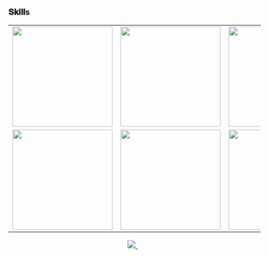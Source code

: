 ### 𝐒𝐤𝐢𝐥𝐥s
<table>
  <tr>
      <td><img src="https://github.com/kzar1102/kzar1102/blob/main/assets/icons/docker.png?raw=true" width="200"></td>
      <td><img src="https://github.com/kzar1102/kzar1102/blob/main/assets/icons/meteor.png?raw=true" width="200"></td>
      <td><img src="https://github.com/kzar1102/kzar1102/blob/main/assets/icons/jitsi.png?raw=true" width="200"></td>
      <td><img src="https://github.com/kzar1102/kzar1102/blob/main/assets/icons/rocket_chat.png?raw=true" width="200"></td>
      <td><img src="https://github.com/kzar1102/kzar1102/blob/main/assets/icons/aws.png?raw=true" width="200"></td>
      <td><img src="https://github.com/kzar1102/kzar1102/blob/main/assets/icons/blockchain.png?raw=true" width="200"></td>
      <td><img src="https://github.com/kzar1102/kzar1102/blob/main/assets/icons/bitcoin.png?raw=true" width="200"></td>
      <td><img src="https://github.com/kzar1102/kzar1102/blob/main/assets/icons/ethereum.png?raw=true" width="200"></td>
  </tr>
  <tr>
      <td><img src="https://cdn.iconscout.com/icon/free/png-128/javascript-1174950.png" width="200"></td>
      <td><img src="https://github.com/kzar1102/kzar1102/blob/main/assets/icons/python.png?raw=true" width="200"></td>
      <td><img src="https://cdn.iconscout.com/icon/free/png-128/node-1174925.png" width="200"></td>
      <td><img src="https://cdn.iconscout.com/icon/free/png-128/react-1175109.png" width="200"></td>
      <td><img src="https://cdn.iconscout.com/icon/free/png-128/vue-282497.png" width="200"></td>
      <td><img src="https://github.com/kzar1102/kzar1102/blob/main/assets/icons/dart.png?raw=true" width="200"></td>
      <td><img src="https://github.com/kzar1102/kzar1102/blob/main/assets/icons/flutter.png?raw=true" width="200"></td>
      <td><img src="https://github.com/kzar1102/kzar1102/blob/main/assets/icons/java.png?raw=true" width="200"></td>
  </tr>
</table>
<p align='center'>
<a href="mailto:kzar1102@outlook.com">
  <img src="https://img.shields.io/badge/email me-%231DA1F3.svg?&style=for-the-badge&logo=gmail&logoColor=white" />
</a>&nbsp;&nbsp;
</p>


